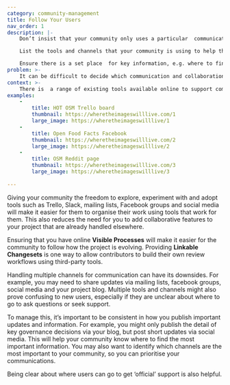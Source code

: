 ```yaml
---
category: community-management
title: Follow Your Users
nav_order: 1
description: |-
    Don’t insist that your community only uses a particular  communication/collaboration tool. Allow them to use whichever services they find effective.

    List the tools and channels that your community is using to help the community connect with one another.

    Ensure there is a set place  for key information, e.g. where to find your **Published Policies**, and that the contact points for project leads are clear. Be consistent about which channels you use for important updates, but otherwise engage with the community in ways that are convenient to them.
problem: >-
    It can be difficult to decide which communication and collaboration tools are best to use on a project.
context: >-
    There is  a range of existing tools available online to support communication and collaboration. Your community may already be using some of these tools in their other activities at home or at work. Replicating these tools, eg by adding features to your project, can be costly to build and maintain.
examples:
    -
        title: HOT OSM Trello board
        thumbnail: https://wheretheimageswilllive.com/1
        large_image: https://wheretheimageswilllive/1
    -
        title: Open Food Facts Facebook
        thumbnail: https://wheretheimageswilllive.com/2
        large_image: https://wheretheimageswilllive/2
    -
        title: OSM Reddit page
        thumbnail: https://wheretheimageswilllive.com/3
        large_image: https://wheretheimageswilllive/3
    
---
```


Giving your community the freedom to explore, experiment with and adopt tools such as Trello, Slack, mailing lists, Facebook groups and social media will make it easier for them to organise their work using tools that work for them. This also reduces the need for you to add collaborative features to your project that are already handled elsewhere.

Ensuring that you have online **Visible Processes** will make it easier for the community to follow how the project is evolving. Providing **Linkable Changesets** is one way to allow contributors to build their own review workflows using third-party tools.

Handling multiple channels for communication can have its downsides. For example, you may need to share updates via mailing lists, facebook groups, social media and your project blog. Multiple tools and channels might also prove confusing to new users, especially if they are unclear about where to go to ask questions or seek support.

To manage this, it’s important to be consistent in how you publish important updates and information. For example, you might only publish the detail of key governance decisions via your blog, but post short updates via social media. This will help your community know where to find the most important information. You may also want to identify which channels are the most important to your community, so you can prioritise your communications.

Being clear about where users can go to get ‘official’ support is also helpful.
